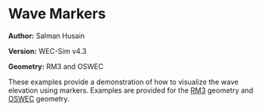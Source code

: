 # Wave Markers

**Author:**	Salman Husain

**Version:** 	WEC-Sim v4.3

**Geometry:**	RM3 and OSWEC


These examples provide a demonstration of how to visualize the wave elevation using markers. Examples are provided for the [RM3](http://wec-sim.github.io/WEC-Sim/master/user/tutorials.html#two-body-point-absorber-rm3) geometry and [OSWEC](http://wec-sim.github.io/WEC-Sim/master/user/tutorials.html#oscillating-surge-wec-oswec) geometry.
